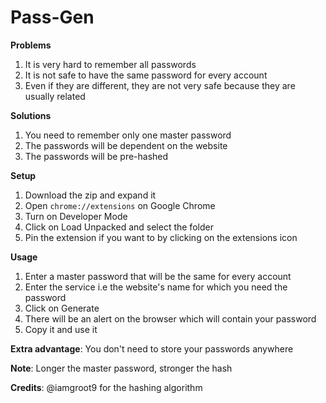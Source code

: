 # Pass-Gen

**Problems**

1. It is very hard to remember all passwords
2. It is not safe to have the same password for every account
3. Even if they are different, they are not very safe because they are usually related

**Solutions**

1. You need to remember only one master password
2. The passwords will be dependent on the website
3. The passwords will be pre-hashed

**Setup**

1. Download the zip and expand it
2. Open `chrome://extensions` on Google Chrome
3. Turn on Developer Mode
4. Click on Load Unpacked and select the folder
5. Pin the extension if you want to by clicking on the extensions icon

**Usage**

1. Enter a master password that will be the same for every account
2. Enter the service i.e the website's name for which you need the password
3. Click on Generate
4. There will be an alert on the browser which will contain your password
5. Copy it and use it

**Extra advantage**: You don't need to store your passwords anywhere

**Note**: Longer the master password, stronger the hash

**Credits**: @iamgroot9 for the hashing algorithm
